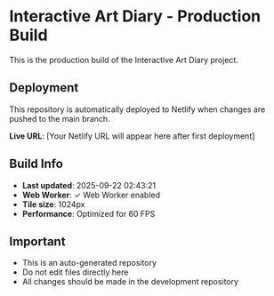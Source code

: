 # Interactive Art Diary - Production Build

This is the production build of the Interactive Art Diary project.

## Deployment

This repository is automatically deployed to Netlify when changes are pushed to the main branch.

**Live URL**: [Your Netlify URL will appear here after first deployment]

## Build Info

- **Last updated**: 2025-09-22 02:43:21
- **Web Worker**: ✓ Web Worker enabled
- **Tile size**: 1024px
- **Performance**: Optimized for 60 FPS

## Important

- This is an auto-generated repository
- Do not edit files directly here
- All changes should be made in the development repository

